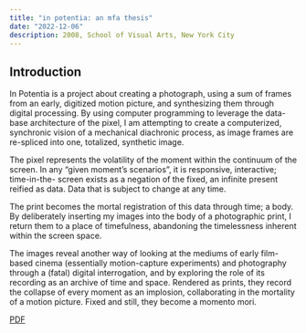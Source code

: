 ```yaml
---
title: "in potentia: an mfa thesis"
date: "2022-12-06"
description: 2008, School of Visual Arts, New York City
---
```


<div>
<h2>Introduction</h2>
<p>In Potentia is a project about creating a photograph, using a sum of frames from an early, digitized motion picture, and synthesizing them through digital processing. By using computer programming to leverage the data- base architecture of the pixel, I am attempting to create a computerized, synchronic vision of a mechanical diachronic process, as image frames are re-spliced into one, totalized, synthetic image.</p>

<p>The pixel represents the volatility of the moment within the continuum of the screen. In any “given moment’s scenarios”, it is responsive, interactive; time-in-the- screen exists as a negation of the fixed, an infinite present reified as data. Data that is subject to change at any time.</p>

<p>The print becomes the mortal registration of this data through time; a body. By deliberately inserting my images into the body of a photographic print, I return them to a place of timefulness, abandoning the timelessness inherent within the screen space.</p>
<p>The images reveal another way of looking at the mediums of early film-based cinema (essentially motion-capture experiments) and photography through a (fatal) digital interrogation, and by exploring the role of its recording as an archive of time and space. Rendered as prints, they record the collapse of every moment as an implosion, collaborating in the mortality of a motion picture. Fixed and still, they become a momento mori.</p> 
<a href="./olivernowak_thesis2008.pdf">PDF</a>
</div>
